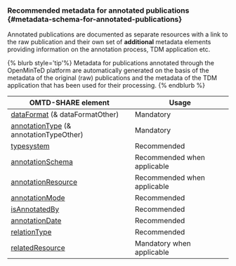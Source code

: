 ### Recommended metadata for annotated publications {#metadata-schema-for-annotated-publications}

Annotated publications are documented as separate resources with a link to the raw publication and their own set of **additional** metadata elements providing information on the annotation process, TDM application etc.

{% blurb style='tip'%}
Metadata for publications annotated through the OpenMinTeD platform are automatically generated on the basis of the metadata of the original (raw) publications and the metadata of the TDM application that has been used for their processing.
{% endblurb %}




| **OMTD-SHARE element** | **Usage** |
| --- | --- |
| [dataFormat](/dataFormat.md) (& dataFormatOther) | Mandatory |
| [annotationType](/annotationType.md) (& annotationTypeOther) | Mandatory |
| [typesystem](/typesystem.md) | Recommended |
| [annotationSchema](/annotationSchema.md) | Recommended when applicable |
| [annotationResource](/annotationResource.md) | Recommended when applicable |
| [annotationMode](/annotationMode.md) | Recommended |
| [isAnnotatedBy](/isAnnotatedBy.md) | Recommended |
| [annotationDate](/annotationDate.md) | Recommended |
| [relationType](/relationType.md) | Recommended |
| [relatedResource](/relatedResource.md) | Mandatory when applicable |








